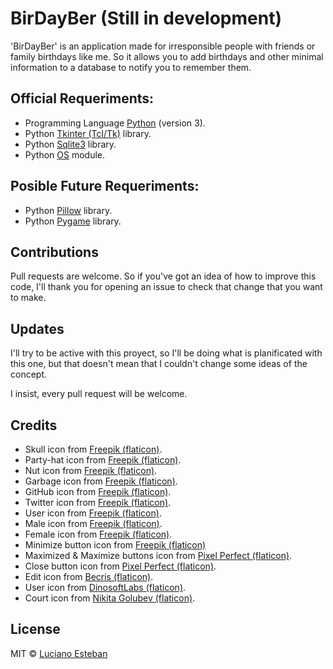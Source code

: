 # BirDayBer (Still in development)
'BirDayBer' is an application made for irresponsible people with friends or family birthdays like me. So it allows you to add birthdays and other minimal information to a database to notify you to remember them.

## Official Requeriments:

- Programming Language [Python](https://www.python.org/) (version 3).
- Python [Tkinter (Tcl/Tk)](https://docs.python.org/3/library/tkinter.html) library.
- Python [Sqlite3](https://docs.python.org/3/library/sqlite3.html) library.
- Python [OS](https://docs.python.org/3/library/os.html) module.

## Posible Future Requeriments:

- Python [Pillow](https://pypi.org/project/Pillow/) library.
- Python [Pygame](https://www.pygame.org/news) library.

## Contributions

Pull requests are welcome.
So if you've got an idea of how to improve this code, I'll thank you for
opening an issue to check that change that you want to make.

## Updates

I'll try to be active with this proyect, so I'll be doing what is planificated 
with this one, but that doesn't mean that I couldn't change some ideas of the concept. 

I insist, every pull request will be welcome.

## Credits

- Skull icon from [Freepik (flaticon)](https://www.flaticon.com/free-icon/skull_485605?related_id=485564&origin=search).
- Party-hat icon from [Freepik (flaticon)](https://www.flaticon.com/free-icon/party-hat_3990692).
- Nut icon from [Freepik (flaticon)](https://www.flaticon.com/free-icon/nut_3593739).
- Garbage icon from [Freepik (flaticon)](https://www.flaticon.com/free-icon/garbage_3143497?related_id=3143497&origin=search).
- GitHub icon from [Freepik (flaticon)](https://www.flaticon.com/free-icon/github_1051275).
- Twitter icon from [Freepik (flaticon)](https://www.flaticon.com/free-icon/twitter_185961).
- User icon from [Freepik (flaticon)](https://www.flaticon.com/free-icon/user_747376).
- Male icon from [Freepik (flaticon)](https://www.flaticon.com/free-icon/man_2284900?related_id=2284900&origin=search).
- Female icon from [Freepik (flaticon)](https://www.flaticon.com/free-icon/woman_2284897).
- Minimize button icon from [Freepik (flaticon)](https://www.flaticon.com/free-icon/minimise-button_74888)
- Maximized & Maximize buttons icon from [Pixel Perfect (flaticon)](https://www.flaticon.com/free-icon/move_2749235?related_id=2749235&origin=search).
- Close button icon from [Pixel Perfect (flaticon)](https://www.flaticon.com/free-icon/close_1828778?related_id=1828778&origin=search).
- Edit icon from [Becris (flaticon)](https://www.flaticon.com/free-icon/edit_860814?term=edit&.page=1&position=4&page=1&position=4&related_id=860814&origin=search).
- User icon from [DinosoftLabs (flaticon)](https://www.flaticon.com/free-icon/user_4018596).
- Court icon from [Nikita Golubev (flaticon)](https://www.flaticon.com/free-icon/court_1750412?related_id=1750530&origin=search).

## License

MIT © [Luciano Esteban](https://github.com/LucioFex)
